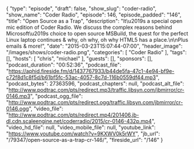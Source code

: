 {
  "type": "episode",
  "draft": false,
  "show_slug": "coder-radio",
  "show_name": "Coder Radio",
  "episode": 146,
  "episode_padded": "146",
  "title": "Open Source as a Trap",
  "description": "It\u2019s a special open mic edition of Coder Radio. We discuss the complex reasons behind Microsoft\u2019s choice to open source MSBuild, the quest for the perfect Linux laptop continues & why, oh why, oh why HTML5 has a place.\n\nPlus emails & more!",
  "date": "2015-03-23T15:07:44-07:00",
  "header_image": "/images/shows/coder-radio.png",
  "categories": [
    "Coder Radio"
  ],
  "tags": [],
  "hosts": [
    "chris",
    "michael"
  ],
  "guests": [],
  "sponsors": [],
  "podcast_duration": "00:52:36",
  "podcast_file": "https://aphid.fireside.fm/d/1437767933/b44de5fa-47c1-4e94-bf9e-c72f8d1c8f5d/b61bf5fc-53ac-4057-8c7d-116b0559df44.mp3",
  "podcast_bytes": 27363596,
  "podcast_chapters": null,
  "podcast_alt_file": "http://www.podtrac.com/pts/redirect.mp3/traffic.libsyn.com/jbmirror/cr-0146.mp3",
  "podcast_ogg_file": "http://www.podtrac.com/pts/redirect.ogg/traffic.libsyn.com/jbmirror/cr-0146.ogg",
  "video_file": "http://www.podtrac.com/pts/redirect.mp4/201406.jb-dl.cdn.scaleengine.net/coderradio/2015/cr-0146-432p.mp4",
  "video_hd_file": null,
  "video_mobile_file": null,
  "youtube_link": "https://www.youtube.com/watch?v=9KXWV0k5rWY",
  "jb_url": "/79347/open-source-as-a-trap-cr-146/",
  "fireside_url": "/146"
}


